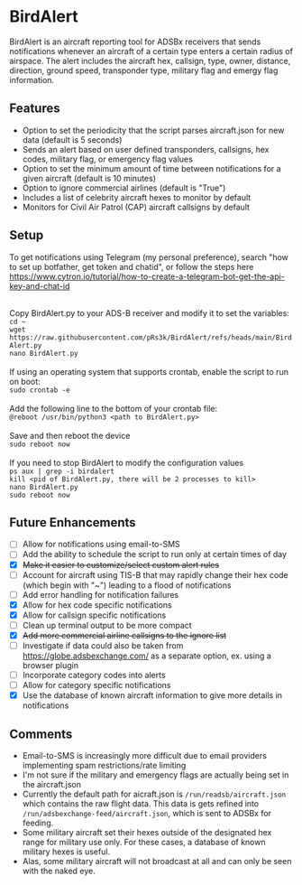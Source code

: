 # BirdAlert
BirdAlert is an aircraft reporting tool for ADSBx receivers that sends notifications whenever an aircraft of a certain type enters a certain radius of airspace. The alert includes the aircraft hex, callsign, type, owner, distance, direction, ground speed, transponder type, military flag and emergy flag information.

## Features
- Option to set the periodicity that the script parses aircraft.json for new data (default is 5 seconds)
- Sends an alert based on user defined transponders, callsigns, hex codes, military flag, or emergency flag values
- Option to set the minimum amount of time between notifications for a given aircraft (default is 10 minutes)
- Option to ignore commercial airlines (default is "True")
- Includes a list of celebrity aircraft hexes to monitor by default
- Monitors for Civil Air Patrol (CAP) aircraft callsigns by default

## Setup

To get notifications using Telegram (my personal preference), search "how to set up botfather, get token and chatid", or follow the steps here https://www.cytron.io/tutorial/how-to-create-a-telegram-bot-get-the-api-key-and-chat-id<br><br>

Copy BirdAlert.py to your ADS-B receiver and modify it to set the variables:<br>
`cd ~`<br>
`wget https://raw.githubusercontent.com/pRs3k/BirdAlert/refs/heads/main/BirdAlert.py`<br>
`nano BirdAlert.py`<br><br>
If using an operating system that supports crontab, enable the script to run on boot:<br>
`sudo crontab -e`<br><br>
Add the following line to the bottom of your crontab file:<br>
`@reboot /usr/bin/python3 <path to BirdAlert.py>`<br><br>
Save and then reboot the device<br>
`sudo reboot now`<br><br>
If you need to stop BirdAlert to modify the configuration values<br>
`ps aux | grep -i birdalert`<br>
`kill <pid of BirdAlert.py, there will be 2 processes to kill>`<br>
`nano BirdAlert.py`<br>
`sudo reboot now`

## Future Enhancements
- [ ] Allow for notifications using email-to-SMS
- [ ] Add the ability to schedule the script to run only at certain times of day
- [x] ~~Make it easier to customize/select custom alert rules~~
- [ ] Account for aircraft using TIS-B that may rapidly change their hex code (which begin with "~") leading to a flood of notifications
- [ ] Add error handling for notification failures
- [x] Allow for hex code specific notifications
- [x] Allow for callsign specific notifications
- [ ] Clean up terminal output to be more compact
- [x] ~~Add more commercial airline callsigns to the ignore list~~
- [ ] Investigate if data could also be taken from https://globe.adsbexchange.com/ as a separate option, ex. using a browser plugin
- [ ] Incorporate category codes into alerts
- [ ] Allow for category specific notifications
- [x] Use the database of known aircraft information to give more details in notifications

## Comments
- Email-to-SMS is increasingly more difficult due to email providers implementing spam restrictions/rate limiting
- I'm not sure if the military and emergency flags are actually being set in the aircraft.json
- Currently the default path for aicraft.json is `/run/readsb/aircraft.json` which contains the raw flight data. This data is gets refined into `/run/adsbexchange-feed/aircraft.json`, which is sent to ADSBx for feeding.
- Some military aircraft set their hexes outside of the designated hex range for military use only. For these cases, a database of known military hexes is useful.
- Alas, some military aircraft will not broadcast at all and can only be seen with the naked eye.